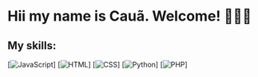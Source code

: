# Hii my name is Cauã. Welcome! 🖐🏻✨

## My skills:

[![JavaScript](https://img.shields.io/badge/JavaScript-F7DF1E?style=for-the-badge&logo=javascript&logoColor=black)]
[![HTML](https://img.shields.io/badge/HTML5-E34F26?style=for-the-badge&logo=html5&logoColor=white)]
[![CSS](https://img.shields.io/badge/CSS3-1572B6?style=for-the-badge&logo=css3&logoColor=white)]
[![Python](https://img.shields.io/badge/Python-14354C?style=for-the-badge&logo=python&logoColor=white)]
[![PHP](https://img.shields.io/badge/PHP-777BB4?style=for-the-badge&logo=php&logoColor=white)]
